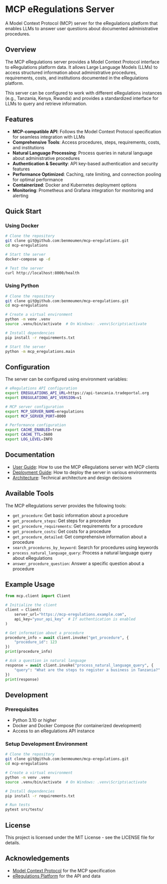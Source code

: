 # MCP eRegulations Server

A Model Context Protocol (MCP) server for the eRegulations platform that enables LLMs to answer user questions about documented administrative procedures.

## Overview

The MCP eRegulations server provides a Model Context Protocol interface to eRegulations platform data. It allows Large Language Models (LLMs) to access structured information about administrative procedures, requirements, costs, and institutions documented in the eRegulations platform.

This server can be configured to work with different eRegulations instances (e.g., Tanzania, Kenya, Rwanda) and provides a standardized interface for LLMs to query and retrieve information.

## Features

- **MCP-compatible API**: Follows the Model Context Protocol specification for seamless integration with LLMs
- **Comprehensive Tools**: Access procedures, steps, requirements, costs, and institutions
- **Natural Language Processing**: Process queries in natural language about administrative procedures
- **Authentication & Security**: API key-based authentication and security features
- **Performance Optimized**: Caching, rate limiting, and connection pooling for optimal performance
- **Containerized**: Docker and Kubernetes deployment options
- **Monitoring**: Prometheus and Grafana integration for monitoring and alerting

## Quick Start

### Using Docker

```bash
# Clone the repository
git clone git@github.com:benmoumen/mcp-eregulations.git
cd mcp-eregulations

# Start the server
docker-compose up -d

# Test the server
curl http://localhost:8000/health
```

### Using Python

```bash
# Clone the repository
git clone git@github.com:benmoumen/mcp-eregulations.git
cd mcp-eregulations

# Create a virtual environment
python -m venv .venv
source .venv/bin/activate  # On Windows: .venv\Scripts\activate

# Install dependencies
pip install -r requirements.txt

# Start the server
python -m mcp_eregulations.main
```

## Configuration

The server can be configured using environment variables:

```bash
# eRegulations API configuration
export EREGULATIONS_API_URL=https://api-tanzania.tradeportal.org
export EREGULATIONS_API_VERSION=v1

# MCP server configuration
export MCP_SERVER_NAME=eregulations
export MCP_SERVER_PORT=8000

# Performance configuration
export CACHE_ENABLED=true
export CACHE_TTL=3600
export LOG_LEVEL=INFO
```

## Documentation

- [User Guide](docs/user_guide.md): How to use the MCP eRegulations server with MCP clients
- [Deployment Guide](docs/deployment.md): How to deploy the server in various environments
- [Architecture](docs/architecture.md): Technical architecture and design decisions

## Available Tools

The MCP eRegulations server provides the following tools:

- `get_procedure`: Get basic information about a procedure
- `get_procedure_steps`: Get steps for a procedure
- `get_procedure_requirements`: Get requirements for a procedure
- `get_procedure_costs`: Get costs for a procedure
- `get_procedure_detailed`: Get comprehensive information about a procedure
- `search_procedures_by_keyword`: Search for procedures using keywords
- `process_natural_language_query`: Process a natural language query about eRegulations
- `answer_procedure_question`: Answer a specific question about a procedure

## Example Usage

```python
from mcp.client import Client

# Initialize the client
client = Client(
    server_url="https://mcp-eregulations.example.com",
    api_key="your_api_key"  # If authentication is enabled
)

# Get information about a procedure
procedure_info = await client.invoke("get_procedure", {
    "procedure_id": 123
})
print(procedure_info)

# Ask a question in natural language
response = await client.invoke("process_natural_language_query", {
    "query": "What are the steps to register a business in Tanzania?"
})
print(response)
```

## Development

### Prerequisites

- Python 3.10 or higher
- Docker and Docker Compose (for containerized development)
- Access to an eRegulations API instance

### Setup Development Environment

```bash
# Clone the repository
git clone git@github.com:benmoumen/mcp-eregulations.git
cd mcp-eregulations

# Create a virtual environment
python -m venv .venv
source .venv/bin/activate  # On Windows: .venv\Scripts\activate

# Install dependencies
pip install -r requirements.txt

# Run tests
pytest src/tests/
```

## License

This project is licensed under the MIT License - see the LICENSE file for details.

## Acknowledgements

- [Model Context Protocol](https://modelcontextprotocol.io/) for the MCP specification
- [eRegulations Platform](https://api-tanzania.tradeportal.org/swagger/ui/index) for the API and data

